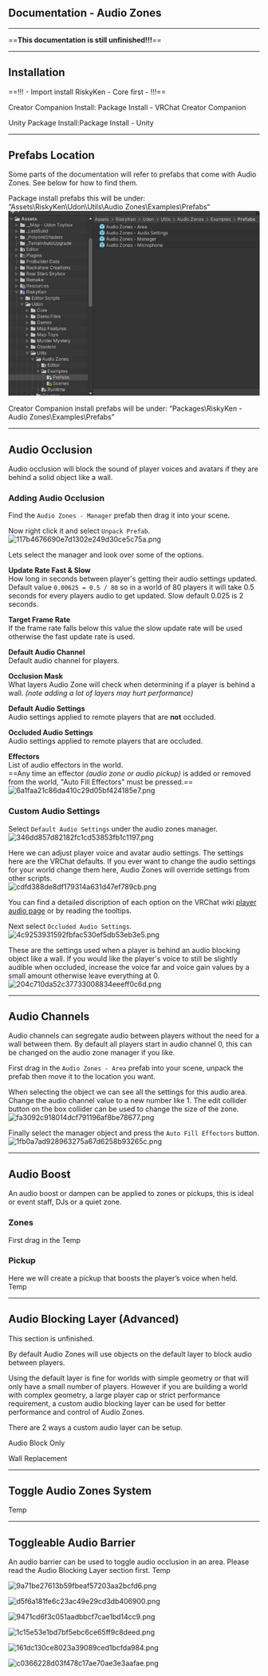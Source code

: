 ## **Documentation - Audio Zones**

* * *

==**This documentation is still unfinished!!!**==

* * *

## Installation

==!!! - Import install RiskyKen - Core first - !!!==

Creator Companion Install: Package Install - VRChat Creator Companion

Unity Package Install:Package Install - Unity

* * *

## Prefabs Location

Some parts of the documentation will refer to prefabs that come with Audio Zones. See below for how to find them.

Package install prefabs this will be under: “Assets\RiskyKen\Udon\Utils\Audio Zones\Examples\Prefabs“  
![ab2b35533f99fa923b3b95249f4624de.png](resources/ab2b35533f99fa923b3b95249f4624de.png)

Creator Companion install prefabs will be under: “Packages\RiskyKen - Audio Zones\Examples\Prefabs”  

* * *

## Audio Occlusion

Audio occlusion will block the sound of player voices and avatars if they are behind a solid object like a wall.

### Adding Audio Occlusion

Find the `Audio Zones - Manager` prefab then drag it into your scene.

Now right click it and select `Unpack Prefab`.  
![117b4676690e7d1302e249d30ce5c75a.png](/resources/117b4676690e7d1302e249d30ce5c75a.png)

Lets select the manager and look over some of the options.  

**Update Rate Fast & Slow**  
How long in seconds between player's getting their audio settings updated. Default value `0.00625 = 0.5 / 80` so in a world of 80 players it will take 0.5 seconds for every players audio to get updated. Slow default 0.025 is 2 seconds.

**Target Frame Rate**  
If the frame rate falls below this value the slow update rate will be used otherwise the fast update rate is used.

**Default Audio Channel**  
Default audio channel for players.

**Occlusion Mask**  
What layers Audio Zone will check when determining if a player is behind a wall. *(note adding a lot of layers may hurt performance)*

**Default Audio Settings**  
Audio settings applied to remote players that are **not** occluded.

**Occluded Audio Settings**  
Audio settings applied to remote players that are  occluded.

**Effectors**  
List of audio effectors in the world.  
==Any time an effector *(audio zone or audio pickup)* is added or removed from the world, "Auto Fill Effectors" must be pressed.==  
![6a1faa21c86da410c29d05bf424185e7.png](/resources/6a1faa21c86da410c29d05bf424185e7.png)

### Custom Audio Settings

Select `Default Audio Settings` under the audio zones manager.  
![346dd857d82182fc1cd53853fb1c1197.png](/resources/346dd857d82182fc1cd53853fb1c1197.png)

Here we can adjust player voice and avatar audio settings. The settings here are the VRChat defaults. If you ever want to change the audio settings for your world change them here, Audio Zones will override settings from other scripts.  
![cdfd388de8df179314a631d47ef789cb.png](/resources/cdfd388de8df179314a631d47ef789cb.png)

You can find a detailed discription of each option on the VRChat wiki [player audio page](https://docs.vrchat.com/docs/player-audio) or by reading the tooltips.

Next select `Occluded Audio Settings`.  
![4c9253931592fbfac530ef5db53eb3e5.png](/resources/4c9253931592fbfac530ef5db53eb3e5.png)  

These are the settings used when a player is behind an audio blocking object like a wall. If you would like the player's voice to still be slightly audible when occluded, increase the voice far and voice gain values by a small amount otherwise leave everything at 0.  
![204c710da52c37733008834eeeff0c6d.png](/resources/204c710da52c37733008834eeeff0c6d.png)

* * *

## Audio Channels

Audio channels can segregate audio between players without the need for a wall between them. By default all players start in audio channel 0, this can be changed on the audio zone manager if you like.

First drag in the `Audio Zones - Area` prefab into your scene, unpack the prefab then move it to the location you want.  

When selecting the object we can see all the settings for this audio area. Change the audio channel value to a new number like 1. The edit collider button on the box collider can be used to change the size of the zone.
![fa3092c918014dcf791196af8be78677.png](/resources/fa3092c918014dcf791196af8be78677.png)

Finally select the manager object and press the `Auto Fill Effectors` button.
![1fb0a7ad928963275a67d6258b93265c.png](/resources/1fb0a7ad928963275a67d6258b93265c.png)

* * *

## Audio Boost

An audio boost or dampen can be applied to zones or pickups, this is ideal or event staff, DJs or a quiet zone.

### Zones

First drag in the 
Temp

### Pickup

Here we will create a pickup that boosts the player’s voice when held.  
Temp

* * *

## Audio Blocking Layer (Advanced)

This section is unfinished.

By default Audio Zones will use objects on the default layer to block audio between players.

Using the default layer is fine for worlds with simple geometry or that will only have a small number of players. However if you are building a world with complex geometry, a large player cap or strict performance requirement, a custom audio blocking layer can be used for better performance and control of Audio Zones.

There are 2 ways a custom audio layer can be setup.

Audio Block Only

Wall Replacement

* * *

## Toggle Audio Zones System

Temp

* * *

## Toggleable Audio Barrier

An audio barrier can be used to toggle audio occlusion in an area. Please read the Audio Blocking Layer section first.
Temp

![9a71be27613b59fbeaf57203aa2bcfd6.png](/resources/9a71be27613b59fbeaf57203aa2bcfd6.png)

![d5f6a181fe6c23ac49e29cd3db406900.png](/resources/d5f6a181fe6c23ac49e29cd3db406900.png)

![9471cd6f3c051aadbbcf7cae1bd14cc9.png](/resources/9471cd6f3c051aadbbcf7cae1bd14cc9.png)

![1c15e53e1bd7bf5ebc6ce65ff9c8deed.png](/resources/1c15e53e1bd7bf5ebc6ce65ff9c8deed.png)

![161dc130ce8023a39089ced1bcfda984.png](/resources/161dc130ce8023a39089ced1bcfda984.png)

![c0366228d03f478c17ae70ae3e3aafae.png](/resources/c0366228d03f478c17ae70ae3e3aafae.png)
